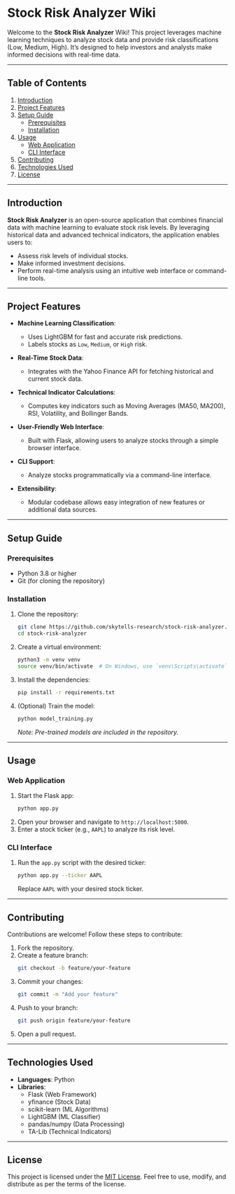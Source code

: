 # Stock Risk Analyzer Wiki

Welcome to the **Stock Risk Analyzer** Wiki! This project leverages machine learning techniques to analyze stock data and provide risk classifications (Low, Medium, High). It’s designed to help investors and analysts make informed decisions with real-time data.

---

## Table of Contents
1. [Introduction](#introduction)
2. [Project Features](#project-features)
3. [Setup Guide](#setup-guide)
    - [Prerequisites](#prerequisites)
    - [Installation](#installation)
4. [Usage](#usage)
    - [Web Application](#web-application)
    - [CLI Interface](#cli-interface)
5. [Contributing](#contributing)
6. [Technologies Used](#technologies-used)
7. [License](#license)

---

## Introduction

**Stock Risk Analyzer** is an open-source application that combines financial data with machine learning to evaluate stock risk levels. By leveraging historical data and advanced technical indicators, the application enables users to:
- Assess risk levels of individual stocks.
- Make informed investment decisions.
- Perform real-time analysis using an intuitive web interface or command-line tools.

---

## Project Features

- **Machine Learning Classification**:
  - Uses LightGBM for fast and accurate risk predictions.
  - Labels stocks as `Low`, `Medium`, or `High` risk.

- **Real-Time Stock Data**:
  - Integrates with the Yahoo Finance API for fetching historical and current stock data.

- **Technical Indicator Calculations**:
  - Computes key indicators such as Moving Averages (MA50, MA200), RSI, Volatility, and Bollinger Bands.

- **User-Friendly Web Interface**:
  - Built with Flask, allowing users to analyze stocks through a simple browser interface.

- **CLI Support**:
  - Analyze stocks programmatically via a command-line interface.

- **Extensibility**:
  - Modular codebase allows easy integration of new features or additional data sources.

---

## Setup Guide

### Prerequisites
- Python 3.8 or higher
- Git (for cloning the repository)

### Installation
1. Clone the repository:
    ```bash
    git clone https://github.com/skytells-research/stock-risk-analyzer.git
    cd stock-risk-analyzer
    ```

2. Create a virtual environment:
    ```bash
    python3 -m venv venv
    source venv/bin/activate  # On Windows, use `venv\Scripts\activate`
    ```

3. Install the dependencies:
    ```bash
    pip install -r requirements.txt
    ```

4. (Optional) Train the model:
    ```bash
    python model_training.py
    ```
    *Note: Pre-trained models are included in the repository.*

---

## Usage

### Web Application
1. Start the Flask app:
    ```bash
    python app.py
    ```
2. Open your browser and navigate to `http://localhost:5000`.
3. Enter a stock ticker (e.g., `AAPL`) to analyze its risk level.

### CLI Interface
1. Run the `app.py` script with the desired ticker:
    ```bash
    python app.py --ticker AAPL
    ```
    Replace `AAPL` with your desired stock ticker.

---

## Contributing

Contributions are welcome! Follow these steps to contribute:
1. Fork the repository.
2. Create a feature branch:
    ```bash
    git checkout -b feature/your-feature
    ```
3. Commit your changes:
    ```bash
    git commit -m "Add your feature"
    ```
4. Push to your branch:
    ```bash
    git push origin feature/your-feature
    ```
5. Open a pull request.

---

## Technologies Used

- **Languages**: Python
- **Libraries**:
  - Flask (Web Framework)
  - yfinance (Stock Data)
  - scikit-learn (ML Algorithms)
  - LightGBM (ML Classifier)
  - pandas/numpy (Data Processing)
  - TA-Lib (Technical Indicators)

---

## License

This project is licensed under the [MIT License](LICENSE). Feel free to use, modify, and distribute as per the terms of the license.
